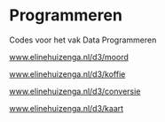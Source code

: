 Programmeren
============

Codes voor het vak Data Programmeren


www.elinehuizenga.nl/d3/moord

www.elinehuizenga.nl/d3/koffie

www.elinehuizenga.nl/d3/conversie

www.elinehuizenga.nl/d3/kaart
